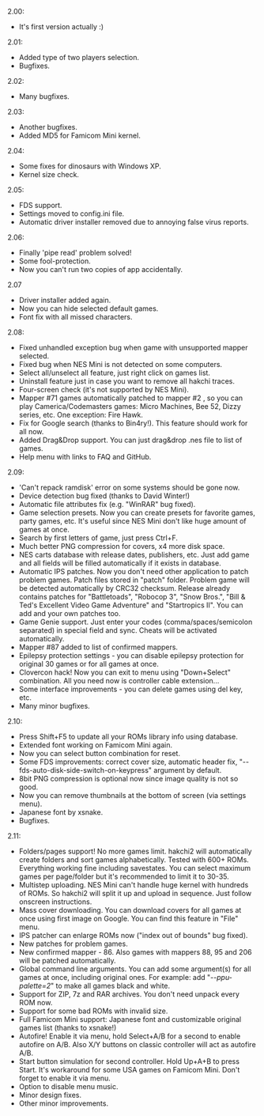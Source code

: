 2.00:
* It's first version actually :)

2.01:
* Added type of two players selection.
* Bugfixes.

2.02:
* Many bugfixes.

2.03:
* Another bugfixes.
* Added MD5 for Famicom Mini kernel.

2.04:
* Some fixes for dinosaurs with Windows XP.
* Kernel size check.

2.05:
* FDS support.
* Settings moved to config.ini file.
* Automatic driver installer removed due to annoying false virus reports.

2.06:
* Finally 'pipe read' problem solved!
* Some fool-protection.
* Now you can't run two copies of app accidentally.

2.07
* Driver installer added again.
* Now you can hide selected default games.
* Font fix with all missed characters.

2.08:
* Fixed unhandled exception bug when game with unsupported mapper selected.
* Fixed bug when NES Mini is not detected on some computers.
* Select all/unselect all feature, just right click on games list.
* Uninstall feature just in case you want to remove all hakchi traces.
* Four-screen check (it's not supported by NES Mini).
* Mapper #71 games automatically patched to mapper #2 , so you can play Camerica/Codemasters games: Micro Machines, Bee 52, Dizzy series, etc. One exception: Fire Hawk.
* Fix for Google search (thanks to Bin4ry!). This feature should work for all now.
* Added Drag&Drop support. You can just drag&drop .nes file to list of games.
* Help menu with links to FAQ and GitHub.

2.09:
- 'Can't repack ramdisk' error on some systems should be gone now.
- Device detection bug fixed (thanks to David Winter!)
- Automatic file attributes fix (e.g. "WinRAR" bug fixed).
- Game selection presets. Now you can create presets for favorite games, party games, etc. It's useful since NES Mini don't like huge amount of games at once.
- Search by first letters of game, just press Ctrl+F.
- Much better PNG compression for covers, x4 more disk space.
- NES carts database with release dates, publishers, etc. Just add game and all fields will be filled automatically if it exists in database.
- Automatic IPS patches. Now you don't need other application to patch problem games. Patch files stored in "patch" folder. Problem game will be detected automatically by CRC32 checksum. Release already contains patches for "Battletoads", "Robocop 3", "Snow Bros.", "Bill & Ted's Excellent Video Game Adventure" and "Startropics II". You can add and your own patches too.
- Game Genie support. Just enter your codes (comma/spaces/semicolon separated) in special field and sync. Cheats will be activated automatically.
- Mapper #87 added to list of confirmed mappers.
- Epilepsy protection settings - you can disable epilepsy protection for original 30 games or for all games at once.
- Clovercon hack! Now you can exit to menu using "Down+Select" combination. All you need now is controller cable extension...
- Some interface improvements - you can delete games using del key, etc.
- Many minor bugfixes.

2.10:
* Press Shift+F5 to update all your ROMs library info using database.
* Extended font working on Famicom Mini again.
* Now you can select button combination for reset.
* Some FDS improvements: correct cover size, automatic header fix, "--fds-auto-disk-side-switch-on-keypress" argument by default.
* 8bit PNG compression is optional now since image quality is not so good.
* Now you can remove thumbnails at the bottom of screen (via settings menu).
* Japanese font by xsnake.
* Bugfixes.

2.11:
* Folders/pages support! No more games limit. hakchi2 will automatically create folders and sort games alphabetically. Tested with 600+ ROMs. Everything working fine including savestates. You can select maximum games per page/folder but it's recommended to limit it to 30-35.
* Multistep uploading. NES Mini can't handle huge kernel with hundreds of ROMs. So hakchi2 will split it up and upload in sequence. Just follow onscreen instructions.
* Mass cover downloading. You can download covers for all games at once using first image on Google. You can find this feature in "File" menu.
* IPS patcher can enlarge ROMs now ("index out of bounds" bug fixed).
* New patches for problem games.
* New confirmed mapper - 86. Also games with mappers 88, 95 and 206 will be patched automatically.
* Global command line arguments. You can add some argument(s) for all games at once, including original ones. For example: add "*--ppu-palette=2*" to make all games black and white.
* Support for ZIP, 7z and RAR archives. You don't need unpack every ROM now.
* Support for some bad ROMs with invalid size.
* Full Famicom Mini support: Japanese font and customizable original games list (thanks to xsnake!)
* Autofire! Enable it via menu, hold Select+A/B for a second to enable autofire on A/B. Also X/Y buttons on classic controller will act as autofire A/B.
* Start button simulation for second controller. Hold Up+A+B to press Start. It's workaround for some USA games on Famicom Mini. Don't forget to enable it via menu.
* Option to disable menu music.
* Minor design fixes.
* Other minor improvements.